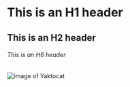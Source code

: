 # This is an H1 header

## This is an H2 header

###### This is an H6 header

![image of Yaktocat](https://octodex.github.com/images/yaktocat.png)
